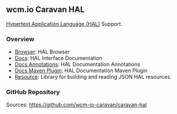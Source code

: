## wcm.io Caravan HAL

[Hypertext Application Language (HAL)][hal] Support.


### Overview

* [Browser](browser/): HAL Browser
* [Docs](docs/): HAL Interface Documentation
* [Docs Annotations](docs-annotations/): HAL Documentation Annotations
* [Docs Maven Plugin](docs-maven-plugin/): HAL Documentation Maven Plugin
* [Resource](resource/): Library for building and reading JSON HAL resources.


### GitHub Repository

Sources: https://github.com/wcm-io-caravan/caravan-hal


[hal]: http://stateless.co/hal_specification.html

